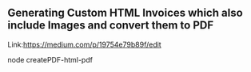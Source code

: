 ## Generating Custom HTML Invoices which also include Images and convert them to PDF

Link:https://medium.com/p/19754e79b89f/edit

node createPDF-html-pdf

